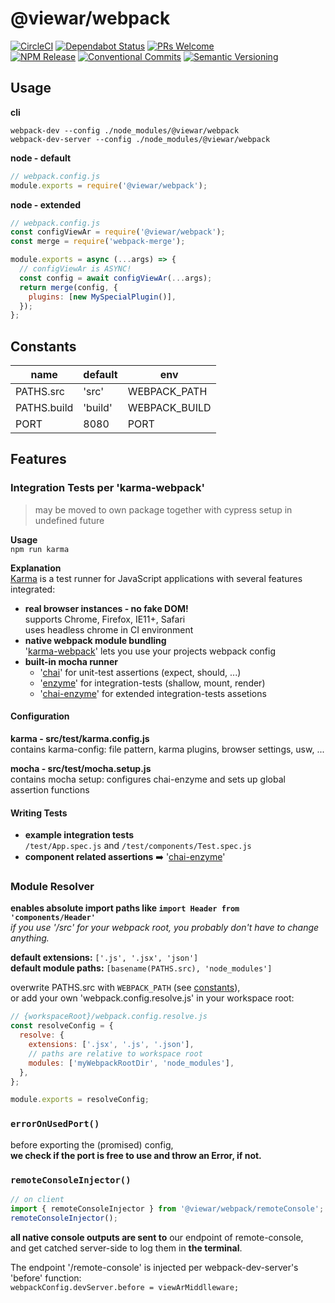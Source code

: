 # @viewar/webpack

[![CircleCI](https://circleci.com/gh/viewar/webpack.svg?style=shield&circle-token=89955835022246b062444ed0f36309353f919512)](https://circleci.com/gh/viewar/webpack)
[![Dependabot Status](https://api.dependabot.com/badges/status?host=github&repo=viewar/webpack&identifier=214175000)](https://dependabot.com)
[![PRs Welcome][pr-welcome]](http://makeapullrequest.com)<br />
[![NPM Release](https://img.shields.io/npm/v/%40viewar%2Fwebpack.svg?style=flat)](https://www.npmjs.com/package/%40viewar%2Fwebpack)
[![Conventional Commits](https://img.shields.io/badge/✔-Conventional%20Commits-blue.svg)](https://conventionalcommits.org)
[![Semantic Versioning][semantic-img]][semantic-url]

<!-- badge-urls -->

[pr-welcome]: https://img.shields.io/badge/PRs-welcome-brightgreen.svg
[semantic-img]: https://img.shields.io/badge/%20%20%F0%9F%93%A6%F0%9F%9A%80-semantic--release-blue.svg
[semantic-url]: https://semver.org/

<!-- /badge-urls -->

## Usage

**cli**

`webpack-dev --config ./node_modules/@viewar/webpack`  
`webpack-dev-server --config ./node_modules/@viewar/webpack`

**node - default**

```javascript
// webpack.config.js
module.exports = require('@viewar/webpack');
```

**node - extended**

```javascript
// webpack.config.js
const configViewAr = require('@viewar/webpack');
const merge = require('webpack-merge');

module.exports = async (...args) => {
  // configViewAr is ASYNC!
  const config = await configViewAr(...args);
  return merge(config, {
    plugins: [new MySpecialPlugin()],
  });
};
```

## Constants

| name        | default | env           |
| ----------- | ------- | ------------- |
| PATHS.src   | 'src'   | WEBPACK_PATH  |
| PATHS.build | 'build' | WEBPACK_BUILD |
| PORT        | 8080    | PORT          |

## Features

### Integration Tests per 'karma-webpack'

> may be moved to own package together with cypress setup in undefined future

**Usage**  
`npm run karma`

**Explanation**  
[Karma](https://karma-runner.github.io/latest/index.html) is a test runner for JavaScript applications with several features integrated:

- **real browser instances - no fake DOM!**  
  supports Chrome, Firefox, IE11+, Safari  
  uses headless chrome in CI environment
- **native webpack module bundling**  
  '[karma-webpack](https://github.com/webpack-contrib/karma-webpack)' lets you use your projects webpack config
- **built-in mocha runner**
  - '[chai](https://github.com/chaijs/chai)' for unit-test assertions (expect, should, ...)
  - '[enzyme](https://github.com/airbnb/enzyme)' for integration-tests (shallow, mount, render)
  - '[chai-enzyme](https://github.com/producthunt/chai-enzyme)' for extended integration-tests assetions

#### Configuration

**karma - src/test/karma.config.js**  
contains karma-config: file pattern, karma plugins, browser settings, usw, ...

**mocha - src/test/mocha.setup.js**  
contains mocha setup: configures chai-enzyme and sets up global assertion functions

#### Writing Tests

- **example integration tests**  
  `/test/App.spec.js` and `/test/components/Test.spec.js`
- **component related assertions** ➡️ '[chai-enzyme](https://github.com/producthunt/chai-enzyme)'

### Module Resolver

**enables absolute import paths like `import Header from 'components/Header'`**  
_if you use '/src' for your webpack root, you probably don't have to change anything._

**default extensions:** `['.js', '.jsx', 'json']`  
**default module paths:** `[basename(PATHS.src), 'node_modules']`

overwrite PATHS.src with `WEBPACK_PATH` (see [constants](#constants)),  
or add your own 'webpack.config.resolve.js' in your workspace root:

```js
// {workspaceRoot}/webpack.config.resolve.js
const resolveConfig = {
  resolve: {
    extensions: ['.jsx', '.js', '.json'],
    // paths are relative to workspace root
    modules: ['myWebpackRootDir', 'node_modules'],
  },
};

module.exports = resolveConfig;
```

### `errorOnUsedPort()`

before exporting the (promised) config,  
**we check if the port is free to use and throw an Error, if not.**

### `remoteConsoleInjector()`

```javascript
// on client
import { remoteConsoleInjector } from '@viewar/webpack/remoteConsole';
remoteConsoleInjector();
```

**all native console outputs are sent to** our endpoint of remote-console,  
and get catched server-side to log them in **the terminal**.

The endpoint '/remote-console' is injected per webpack-dev-server's 'before' function:  
`webpackConfig.devServer.before = viewArMiddlleware;`
